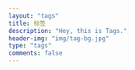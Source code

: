 ```yaml
---
layout: "tags"
title: 标签
description: "Hey, this is Tags."
header-img: "img/tag-bg.jpg"
type: "tags"
comments: false
---
```



